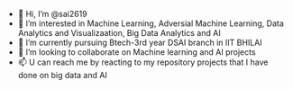 - 👋 Hi, I’m @sai2619
- 👀 I’m interested in Machine Learning, Adversial Machine Learning, Data Analytics and Visualizaation, Big Data Analytics and AI
- 🌱 I’m currently pursuing Btech-3rd year DSAI branch in IIT BHILAI
- 💞️ I’m looking to collaborate on Machine learning and AI projects 
- 📫 U can reach me by reacting to my repository projects that I have done on big data and AI

<!---
sai2619/sai2619 is a ✨ special ✨ repository because its `README.md` (this file) appears on your GitHub profile.
You can click the Preview link to take a look at your changes.
--->
